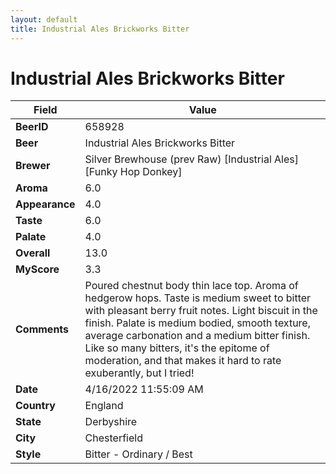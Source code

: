 ```yaml
---
layout: default
title: Industrial Ales Brickworks Bitter
---
```


# Industrial Ales Brickworks Bitter

| Field         | Value     |
|---------------|-----------|
| **BeerID** | 658928 |
| **Beer** | Industrial Ales Brickworks Bitter |
| **Brewer** | Silver Brewhouse (prev Raw) [Industrial Ales] [Funky Hop Donkey] |
| **Aroma** | 6.0 |
| **Appearance** | 4.0 |
| **Taste** | 6.0 |
| **Palate** | 4.0 |
| **Overall** | 13.0 |
| **MyScore** | 3.3 |
| **Comments** | Poured chestnut body thin lace top. Aroma of hedgerow hops. Taste is medium sweet to bitter with pleasant berry fruit notes. Light biscuit in the finish. Palate is medium bodied, smooth texture, average carbonation and a medium bitter finish. Like so many bitters, it's the epitome of moderation, and that makes it hard to rate exuberantly, but I tried! |
| **Date** | 4/16/2022 11:55:09 AM |
| **Country** | England |
| **State** | Derbyshire |
| **City** | Chesterfield |
| **Style** | Bitter - Ordinary / Best |
